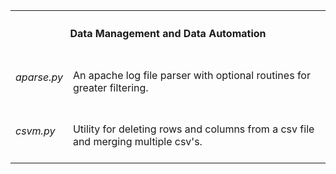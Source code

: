 <table>
  <tr>
    <th colspan=2><h4> Data Management and Data Automation </h4></th>
  </tr>
  <tr>
    <td><h6> aparse.py </h6></td> 
    <td>An apache log file parser with optional routines for greater filtering.</td>
  </tr>
  <tr>
    <td><h6>csvm.py</h6></td>
    <td>Utility for deleting rows and columns from a csv file and merging multiple csv's.</td> 
  </tr>
</p>
